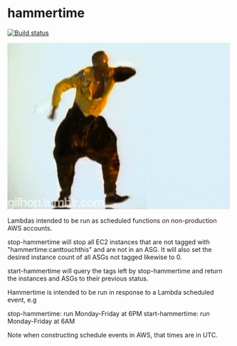 # hammertime
[![Build status](https://badge.buildkite.com/faa22b548667df904a6d6c67f2e63ed4e2e954ea6f87d4021c.svg)](https://buildkite.com/nib-health-funds-ltd/hammertime)

![Stop! Hammer Time!](hammertime.gif)

Lambdas intended to be run as scheduled functions on non-production
AWS accounts.

stop-hammertime will stop all EC2 instances that are not tagged with
"hammertime:canttouchthis" and are not in an ASG. It will also set the desired
instance count of all ASGs not tagged likewise to 0.

start-hammertime will query the tags left by stop-hammertime and return
the instances and ASGs to their previous status.

Hammertime is intended to be run in response to a Lambda scheduled event, e.g

stop-hammertime: run Monday-Friday at 6PM
start-hammertime: run Monday-Friday at 6AM

Note when constructing schedule events in AWS, that times are in UTC.
